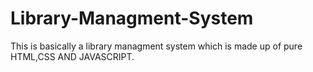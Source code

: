# Library-Managment-System
This is basically a library managment system which is made up of pure HTML,CSS AND JAVASCRIPT.
